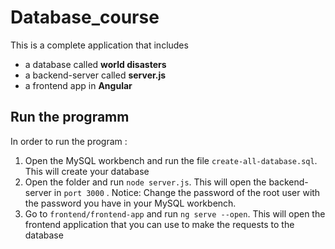 # Database_course

This is a complete application that includes 
- a database called **world disasters**
- a backend-server called **server.js**
- a frontend app in **Angular**

## Run the programm 

In order to run the program : 
1. Open the MySQL workbench and run the file `create-all-database.sql`. This will create your database
2. Open the folder and run `node server.js`. This will open the backend-server in `port 3000` . Notice: Change the password of the root user with the password you have in your MySQL workbench.
3. Go to `frontend/frontend-app` and run `ng serve --open`. This will open the frontend application that you can use to make the requests to the database 
